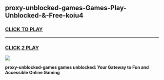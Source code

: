 
## proxy-unblocked-games-Games-Play-Unblocked-&-Free-koiu4
<h3>
<a href="https://premium76.site?title=proxy-unblocked-games&ref=24A">CLICK TO PLAY</a></h3>
<hr>

<h3>
<a href="https://premium76.site?title=proxy-unblocked-games&ref=24A">CLICK 2 PLAY</a>
  
</h3>

<a href="https://premium76.site?title=proxy-unblocked-games&ref=24A"><img src="https://clearcache.store/games.png"></a>


**proxy-unblocked-games games unblocked: Your Gateway to Fun and Accessible Online Gaming**
